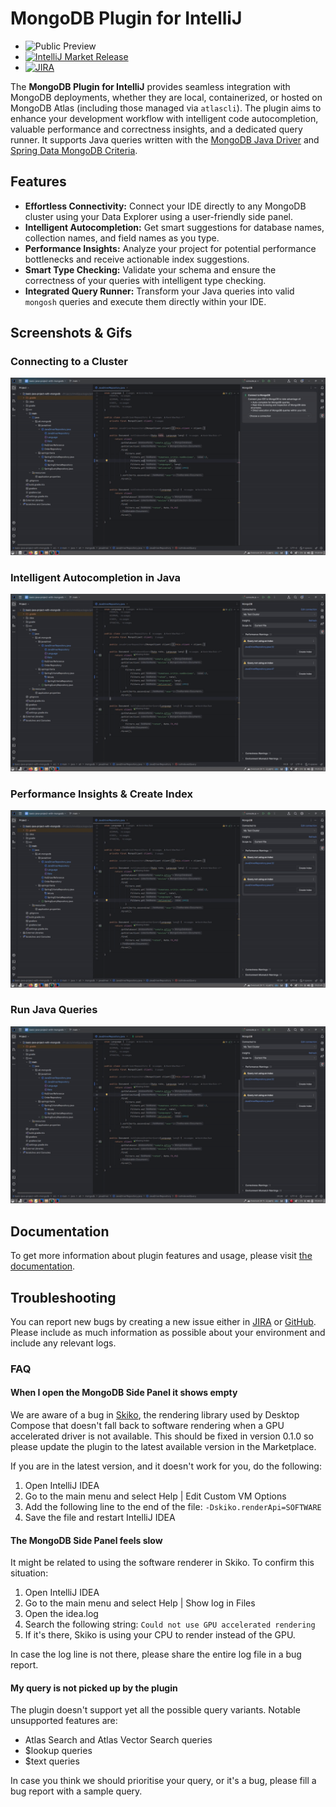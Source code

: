 # MongoDB Plugin for IntelliJ

* ![Public Preview](https://img.shields.io/badge/status-public_preview-darkgreen.png?logo=mongodb) 
* [![IntelliJ Market Release](https://img.shields.io/github/v/release/mongodb/intellij.png?sort=semver&display_name=release&logo=jetbrains)](https://plugins.jetbrains.com/plugin/24377-mongodb) 
* [![JIRA](https://img.shields.io/badge/bug_tracker-blue.png?logo=jira)](https://jira.mongodb.org/projects/INTELLIJ/issues/) 

The **MongoDB Plugin for IntelliJ** provides seamless integration with MongoDB deployments, whether they are local, containerized, or hosted on MongoDB Atlas (including those managed via `atlascli`). 
The plugin aims to enhance your development workflow with intelligent code autocompletion, valuable performance and correctness insights, and a dedicated query runner. 
It supports Java queries written with the [MongoDB Java Driver](https://www.mongodb.com/docs/drivers/java-drivers/) and [Spring Data MongoDB Criteria](https://spring.io/projects/spring-data-mongodb).

## Features

* **Effortless Connectivity:** Connect your IDE directly to any MongoDB cluster using your Data Explorer using a user-friendly side panel.
* **Intelligent Autocompletion:** Get smart suggestions for database names, collection names, and field names as you type.
* **Performance Insights:** Analyze your project for potential performance bottlenecks and receive actionable index suggestions.
* **Smart Type Checking:** Validate your schema and ensure the correctness of your queries with intelligent type checking.
* **Integrated Query Runner:** Transform your Java queries into valid `mongosh` queries and execute them directly within your IDE.

## Screenshots & Gifs

### Connecting to a Cluster
![Connecting to a Cluster](https://raw.githubusercontent.com/mongodb/intellij/main/etc/readme/img/connecting.gif)

### Intelligent Autocompletion in Java
![Intelligent Autocompletion in Java](https://raw.githubusercontent.com/mongodb/intellij/main/etc/readme/img/autocomplete.gif)

### Performance Insights & Create Index
![Performance Insights](https://raw.githubusercontent.com/mongodb/intellij/main/etc/readme/img/create-index.gif)

### Run Java Queries
![Run Java Queries](https://raw.githubusercontent.com/mongodb/intellij/main/etc/readme/img/run-java-query.gif)

## Documentation
To get more information about plugin features and usage, please visit [the documentation](https://www.mongodb.com/docs/mongodb-intellij/install).

## Troubleshooting

You can report new bugs by creating a new issue either in [JIRA](https://jira.mongodb.org/projects/INTELLIJ/issues/) or
[GitHub](https://github.com/mongodb/intellij/issues). Please include as much information as possible about your
environment and include any relevant logs.

### FAQ

#### When I open the MongoDB Side Panel it shows empty

We are aware of a bug in [Skiko](https://youtrack.jetbrains.com/issue/JEWEL-848/Skiko-crashes-when-DirectX12-is-not-available-and-does-not-fallback-to-SOFTWARE), the rendering library used
by Desktop Compose that doesn't fall back to software rendering when a GPU accelerated driver is not available. This should be fixed in version 0.1.0 so please update the
plugin to the latest available version in the Marketplace.

If you are in the latest version, and it doesn't work for you, do the following:

1. Open IntelliJ IDEA
2. Go to the main menu and select Help | Edit Custom VM Options
3. Add the following line to the end of the file: `-Dskiko.renderApi=SOFTWARE`
4. Save the file and restart IntelliJ IDEA

#### The MongoDB Side Panel feels slow

It might be related to using the software renderer in Skiko. To confirm this situation:

1. Open IntelliJ IDEA
2. Go to the main menu and select Help | Show log in Files
3. Open the idea.log
4. Search the following string: `Could not use GPU accelerated rendering`
5. If it's there, Skiko is using your CPU to render instead of the GPU.

In case the log line is not there, please share the entire log file in a bug report.

#### My query is not picked up by the plugin

The plugin doesn't support yet all the possible query variants. Notable unsupported features are:

* Atlas Search and Atlas Vector Search queries
* $lookup queries
* $text queries

In case you think we should prioritise your query, or it's a bug, please fill a bug report with a sample
query.
